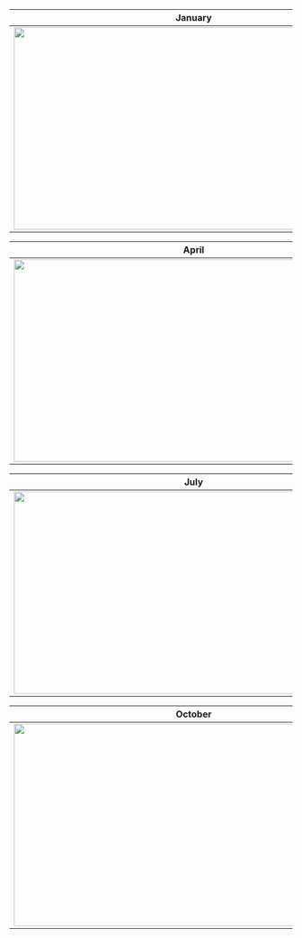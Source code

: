 | January | February | March |
| ----- | ------------ | ------------ |
|<img src="https://i.ibb.co/2NVh6pX/base-calendar-january.png" width="640" height="360"/>|<img src="https://i.ibb.co/z5G0NRK/base-calendar-february.png" width="640" height="360"/>|<img src="https://i.ibb.co/fDVwTcg/base-calendar-march.png" width="640" height="360"/>

| April | May | June |
| ----- | ------------ | ------------ |
|<img src="https://i.ibb.co/PGymgN5/base-calendar-april.png" width="640" height="360"/>|<img src="https://i.ibb.co/YD7d0Wd/base-calendar-may.png" width="640" height="360"/>|<img src="https://i.ibb.co/TRdLGJ0/base-calendar-june.png" width="640" height="360"/>

| July  | August | September |
| ----- | ------------ | ------------ |
|<img src="https://i.ibb.co/wJNtJ6x/base-calendar-july.png" width="640" height="360"/>|<img src="https://i.ibb.co/s9htVqL/base-calendar-august.png" width="640" height="360"/>|<img src="https://i.ibb.co/XLGXwqG/base-calendar-september.png" width="640" height="360"/>

| October  | November | December |
| ----- | ------------ | ------------ |
|<img src="https://i.ibb.co/gVZYjbC/base-calendar-october.png" width="640" height="360"/>|<img src="https://i.ibb.co/2Fc70kd/base-calendar-november.png" width="640" height="360"/>|<img src="https://i.ibb.co/7KjbKdW/base-calendar-december.png" width="640" height="360"/>
